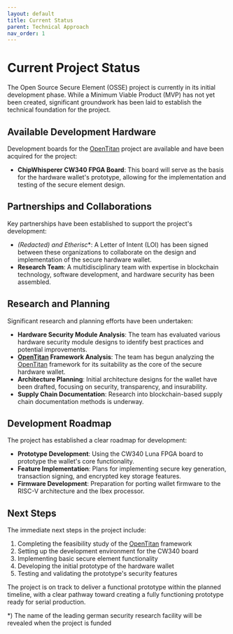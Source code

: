 ```yaml
---
layout: default
title: Current Status
parent: Technical Approach
nav_order: 1
---
```


# Current Project Status

The Open Source Secure Element (OSSE) project is currently in its initial development phase. While a Minimum Viable Product (MVP) has not yet been created, significant groundwork has been laid to establish the technical foundation for the project.

## Available Development Hardware

Development boards for the [OpenTitan](https://opentitan.org/) project are available and have been acquired for the project:

- **ChipWhisperer CW340 FPGA Board**: This board will serve as the basis for the hardware wallet's prototype, allowing for the implementation and testing of the secure element design.

## Partnerships and Collaborations

Key partnerships have been established to support the project's development:

- **(Redacted*) and Etherisc**: A Letter of Intent (LOI) has been signed between these organizations to collaborate on the design and implementation of the secure hardware wallet.
- **Research Team**: A multidisciplinary team with expertise in blockchain technology, software development, and hardware security has been assembled.

## Research and Planning

Significant research and planning efforts have been undertaken:

- **Hardware Security Module Analysis**: The team has evaluated various hardware security module designs to identify best practices and potential improvements.
- **[OpenTitan](https://opentitan.org/) Framework Analysis**: The team has begun analyzing the [OpenTitan](https://opentitan.org/) framework for its suitability as the core of the secure hardware wallet.
- **Architecture Planning**: Initial architecture designs for the wallet have been drafted, focusing on security, transparency, and insurability.
- **Supply Chain Documentation**: Research into blockchain-based supply chain documentation methods is underway.

## Development Roadmap

The project has established a clear roadmap for development:

- **Prototype Development**: Using the CW340 Luna FPGA board to prototype the wallet's core functionality.
- **Feature Implementation**: Plans for implementing secure key generation, transaction signing, and encrypted key storage features.
- **Firmware Development**: Preparation for porting wallet firmware to the RISC-V architecture and the Ibex processor.

## Next Steps

The immediate next steps in the project include:

1. Completing the feasibility study of the [OpenTitan](https://opentitan.org/) framework
2. Setting up the development environment for the CW340 board
3. Implementing basic secure element functionality
4. Developing the initial prototype of the hardware wallet
5. Testing and validating the prototype's security features

The project is on track to deliver a functional prototype within the planned timeline, with a clear pathway toward creating a fully functioning prototype ready for serial production. 

*) The name of the leading german security research facility will be revealed when the project is funded